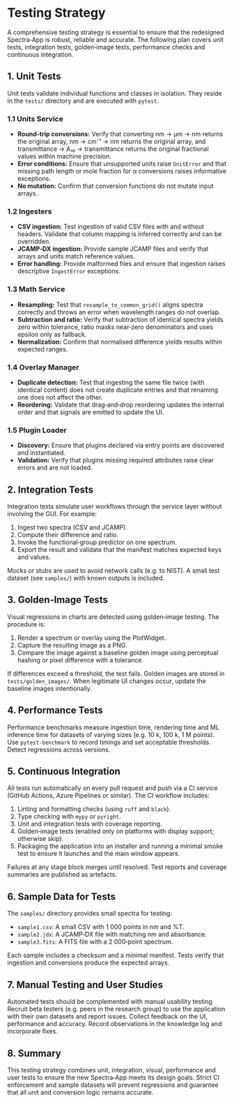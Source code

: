 # Testing Strategy

A comprehensive testing strategy is essential to ensure that the redesigned Spectra‑App is robust, reliable and accurate.  The following plan covers unit tests, integration tests, golden‑image tests, performance checks and continuous integration.

## 1. Unit Tests

Unit tests validate individual functions and classes in isolation.  They reside in the `tests/` directory and are executed with `pytest`.

### 1.1 Units Service

* **Round‑trip conversions:** Verify that converting nm → µm → nm returns the original array, nm → cm⁻¹ → nm returns the original array, and transmittance → A₁₀ → transmittance returns the original fractional values within machine precision.
* **Error conditions:** Ensure that unsupported units raise `UnitError` and that missing path length or mole fraction for α conversions raises informative exceptions.
* **No mutation:** Confirm that conversion functions do not mutate input arrays.

### 1.2 Ingesters

* **CSV ingestion:** Test ingestion of valid CSV files with and without headers.  Validate that column mapping is inferred correctly and can be overridden.
* **JCAMP‑DX ingestion:** Provide sample JCAMP files and verify that arrays and units match reference values.
* **Error handling:** Provide malformed files and ensure that ingestion raises descriptive `IngestError` exceptions.

### 1.3 Math Service

* **Resampling:** Test that `resample_to_common_grid()` aligns spectra correctly and throws an error when wavelength ranges do not overlap.
* **Subtraction and ratio:** Verify that subtraction of identical spectra yields zero within tolerance, ratio masks near‑zero denominators and uses epsilon only as fallback.
* **Normalization:** Confirm that normalised difference yields results within expected ranges.

### 1.4 Overlay Manager

* **Duplicate detection:** Test that ingesting the same file twice (with identical content) does not create duplicate entries and that renaming one does not affect the other.
* **Reordering:** Validate that drag‑and‑drop reordering updates the internal order and that signals are emitted to update the UI.

### 1.5 Plugin Loader

* **Discovery:** Ensure that plugins declared via entry points are discovered and instantiated.
* **Validation:** Verify that plugins missing required attributes raise clear errors and are not loaded.

## 2. Integration Tests

Integration tests simulate user workflows through the service layer without involving the GUI.  For example:

1. Ingest two spectra (CSV and JCAMP).
2. Compute their difference and ratio.
3. Invoke the functional‑group predictor on one spectrum.
4. Export the result and validate that the manifest matches expected keys and values.

Mocks or stubs are used to avoid network calls (e.g. to NIST).  A small test dataset (see `samples/`) with known outputs is included.

## 3. Golden‑Image Tests

Visual regressions in charts are detected using golden‑image testing.  The procedure is:

1. Render a spectrum or overlay using the PlotWidget.
2. Capture the resulting image as a PNG.
3. Compare the image against a baseline golden image using perceptual hashing or pixel difference with a tolerance.

If differences exceed a threshold, the test fails.  Golden images are stored in `tests/golden_images/`.  When legitimate UI changes occur, update the baseline images intentionally.

## 4. Performance Tests

Performance benchmarks measure ingestion time, rendering time and ML inference time for datasets of varying sizes (e.g. 10 k, 100 k, 1 M points).  Use `pytest-benchmark` to record timings and set acceptable thresholds.  Detect regressions across versions.

## 5. Continuous Integration

All tests run automatically on every pull request and push via a CI service (GitHub Actions, Azure Pipelines or similar).  The CI workflow includes:

1. Linting and formatting checks (using `ruff` and `black`).
2. Type checking with `mypy` or `pyright`.
3. Unit and integration tests with coverage reporting.
4. Golden‑image tests (enabled only on platforms with display support; otherwise skip).
5. Packaging the application into an installer and running a minimal smoke test to ensure it launches and the main window appears.

Failures at any stage block merges until resolved.  Test reports and coverage summaries are published as artefacts.

## 6. Sample Data for Tests

The `samples/` directory provides small spectra for testing:

- `sample1.csv`: A small CSV with 1 000 points in nm and %T.
- `sample2.jdx`: A JCAMP‑DX file with matching nm and absorbance.
- `sample3.fits`: A FITS file with a 2 000‑point spectrum.

Each sample includes a checksum and a minimal manifest.  Tests verify that ingestion and conversions produce the expected arrays.

## 7. Manual Testing and User Studies

Automated tests should be complemented with manual usability testing.  Recruit beta testers (e.g. peers in the research group) to use the application with their own datasets and report issues.  Collect feedback on the UI, performance and accuracy.  Record observations in the knowledge log and incorporate fixes.

## 8. Summary

This testing strategy combines unit, integration, visual, performance and user tests to ensure the new Spectra‑App meets its design goals.  Strict CI enforcement and sample datasets will prevent regressions and guarantee that all unit and conversion logic remains accurate.